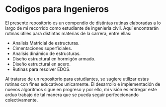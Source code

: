 # Codigos para Ingenieros

El presente repositorio es un compendio de distintas rutinas elaboradas a lo largo de mi recorrido como  estudiante de ingeniería civil. Aquí encontrarán rutinas útiles para distintas materias de la carrera, entre ellas:

- Analisis Matricial de estructuras.
- Cimentaciones superficiales.
- Analisis dinámico de estructuras.
- Diseño estructural en hormigón armado.
- Diseño estructural en acero.
- Rutinas para resolver EDOS.

Al tratarse de un repositorio para estudiantes, se sugiere utilizar estas rutinas con fines educativos unicamente. El desarrollo e implementación de nuevos algoritmos sigue en progreso y por ello, mi visión es entregar este arduo trabajo de tal manera que se pueda seguir perfeccionando colectivamente. 

